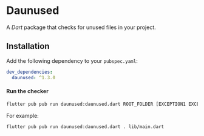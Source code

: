 # Daunused

A *Dart* package that checks for unused files in your project.

## Installation

Add the following dependency to your `pubspec.yaml`:

```yaml
dev_dependencies:
  daunused: ^1.3.0
```

#### Run the checker

```bash
flutter pub pub run daunused:daunused.dart ROOT_FOLDER [EXCEPTION1 EXCEPTION2 ...]
```

For example:

```bash
flutter pub pub run daunused:daunused.dart . lib/main.dart
```